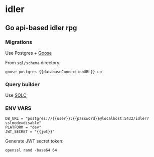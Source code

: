 # idler

## Go api-based idler rpg

### Migrations

Use Postgres + [Goose](https://github.com/pressly/goose) 

From `sql/schema` directory:

    goose postgres {{databaseConnectionURL}} up

### Query builder

Use [SQLC](https://docs.sqlc.dev/en/stable/tutorials/getting-started-postgresql.html)

### ENV VARS

    DB_URL = "postgres://{{user}}:{{password}}@localhost:5432/idler?sslmode=disable"
    PLATFORM = "dev"
    JWT_SECRET = "{{jwt}}"
    
Generate JWT secret token: 

    openssl rand -base64 64
